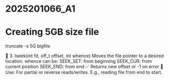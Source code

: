 # 2025201066_A1

# Creating 5GB size file 
truncate -s 5G bigfile

🧭 3. lseek(int fd, off_t offset, int whence)
Moves the file pointer to a desired location.
whence can be:
SEEK_SET: from beginning
SEEK_CUR: from current position
SEEK_END: from end
✅ Returns new offset or -1 on error
🔹 Use: For partial or reverse reads/writes. E.g., reading file from end to start.